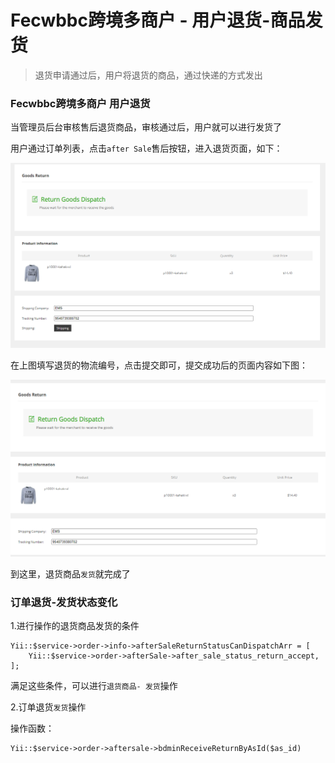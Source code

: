 Fecwbbc跨境多商户 - 用户退货-商品发货
================

> 退货申请通过后，用户将退货的商品，通过快递的方式发出

 ### Fecwbbc跨境多商户 用户退货
 

 当管理员后台审核售后退货商品，审核通过后，用户就可以进行发货了
 
 用户通过订单列表，点击`after Sale`售后按钮，进入退货页面，如下：

 ![xx](images/wbbc_55.png) 
 
在上图填写退货的物流编号，点击提交即可，提交成功后的页面内容如下图：

![xx](images/wbbc_56.png) 

到这里，退货商品`发货`就完成了


### 订单退货-发货状态变化

1.进行操作的退货商品发货的条件

```
Yii::$service->order->info->afterSaleReturnStatusCanDispatchArr = [
    Yii::$service->order->afterSale->after_sale_status_return_accept,
];
```

满足这些条件，可以进行`退货商品- 发货`操作


2.订单退货`发货`操作

操作函数：

```
Yii::$service->order->aftersale->bdminReceiveReturnByAsId($as_id)
```









